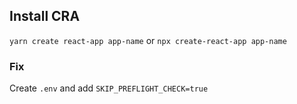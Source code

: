 ## Install CRA
`yarn create react-app app-name`
or
`npx create-react-app app-name`

### Fix
Create `.env` and add `SKIP_PREFLIGHT_CHECK=true`
